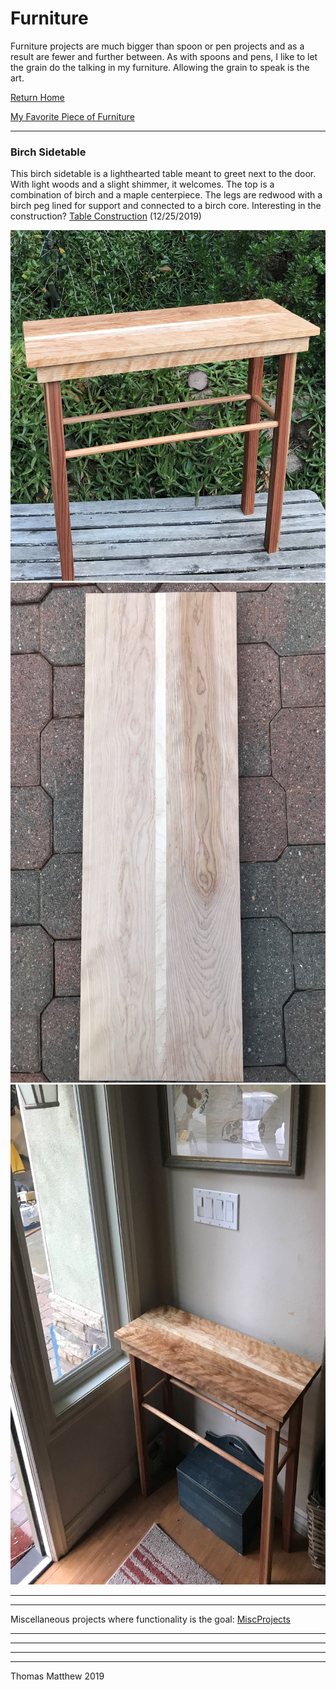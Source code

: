 # Furniture

Furniture projects are much bigger than spoon or pen projects and as a result are fewer and further between. As with spoons and pens, I like to let the grain do the talking in my furniture. Allowing the grain to speak is the art.

[Return Home](index.md)

[My Favorite Piece of Furniture](#birch-sidetable)

_________  

### Birch Sidetable

This birch sidetable is a lighthearted table meant to greet next to the door. With light woods and a slight shimmer, it welcomes. The top is a combination of birch and a maple centerpiece. The legs are redwood with a birch peg lined for support and connected to a birch core. Interesting in the construction? [Table Construction](SideTableCreation.md)  (12/25/2019)

<img src="SidetablePlantBackground.JPG" height="561" width="508">  

<img src="SidetableTopUnlacored.JPG" height="800" width="600">
  
<img src="SidetableInPlace.JPG" height="800" width="600">

_________  

_________  


Miscellaneous projects where functionality is the goal: [MiscProjects](MiscellaneousItems.md)  

_________  

_________  

_________  

_________  


Thomas Matthew 2019
